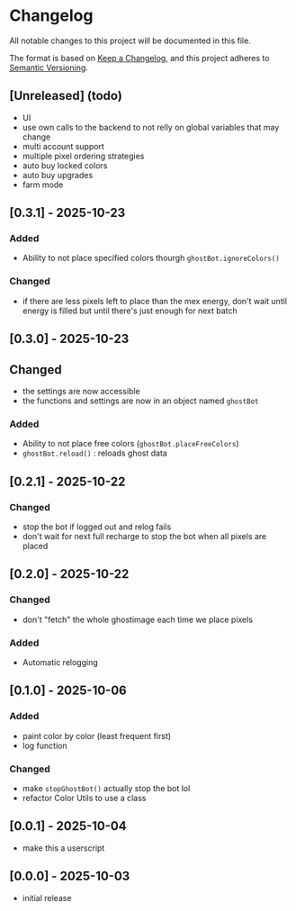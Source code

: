 # Changelog

All notable changes to this project will be documented in this file.

The format is based on [Keep a Changelog](https://keepachangelog.com/en/1.0.0/),
and this project adheres to [Semantic Versioning](https://semver.org/spec/v2.0.0.html).

## [Unreleased] (todo)
- UI
- use own calls to the backend to not relly on global variables that may change
- multi account support
- multiple pixel ordering strategies
- auto buy locked colors
- auto buy upgrades
- farm mode

## [0.3.1] - 2025-10-23
### Added
- Ability to not place specified colors thourgh `ghostBot.ignoreColors()`
### Changed
- if there are less pixels left to place than the mex energy, don't wait until energy is filled but until there's just enough for next batch

## [0.3.0] - 2025-10-23
## Changed
- the settings are now accessible
- the functions and settings are now in an object named `ghostBot`
### Added
- Ability to not place free colors (`ghostBot.placeFreeColors`)
- `ghostBot.reload()` : reloads ghost data

## [0.2.1] - 2025-10-22
### Changed
- stop the bot if logged out and relog fails
- don't wait for next full recharge to stop the bot when all pixels are placed

## [0.2.0] - 2025-10-22
### Changed
- don't "fetch" the whole ghostimage each time we place pixels
### Added
- Automatic relogging

## [0.1.0] - 2025-10-06
### Added
- paint color by color (least frequent first)
- log function
### Changed
- make `stopGhostBot()` actually stop the bot lol
- refactor Color Utils to use a class

## [0.0.1] - 2025-10-04
- make this a userscript

## [0.0.0] - 2025-10-03
- initial release

